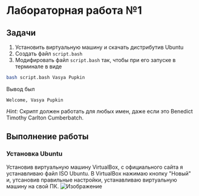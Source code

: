 # Лабораторная работа №1
## Задачи
1. Установить виртуальную машину и скачать дистрибутив Ubuntu
2. Создать файл `script.bash`
3. Модифировать файл `script.bash` так, чтобы при его запуске в терминале в виде

```bash
bash script.bash Vasya Pupkin
```

Вывод был

`Welcome, Vasya Pupkin`

*Hint:* Скрипт должен работать для любых имен, даже если это Benedict Timothy Carlton Cumberbatch.
## Выполнение работы
### Установка Ubuntu
Установив виртуальную машину VirtualBox, с официального сайта я устанавливаю файл ISO Ubuntu. В VirtualBox нажимаю кнопку "Новый" и, утсановив правильные настройки, устанавливаю виртуальную машину на свой ПК.
![Изображение](C:\Users\Slawa\Downloads\2024-09-20_20-13-26.png)

